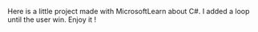 Here is a little project made with MicrosoftLearn about C#.
I added a loop until the user win.
Enjoy it !
